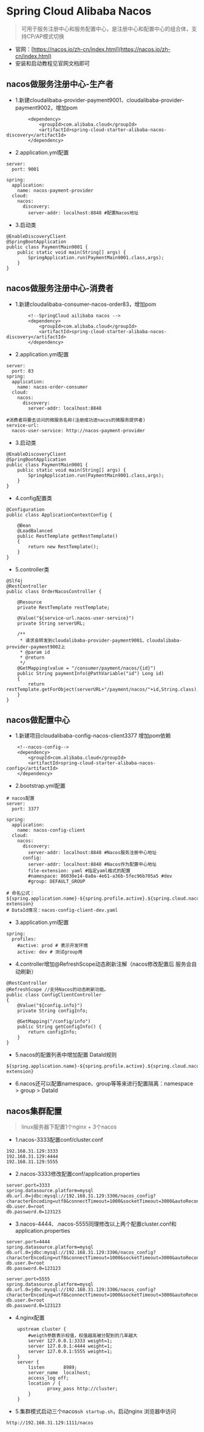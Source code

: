 # Spring Cloud Alibaba Nacos
> 可用于服务注册中心和服务配置中心，是注册中心和配置中心的组合体，支持CP/AP模式切换
* 官网：[https://nacos.io/zh-cn/index.html](https://nacos.io/zh-cn/index.html)  
* 安装和启动教程见官网文档即可

## nacos做服务注册中心-生产者
* 1.新建cloudalibaba-provider-payment9001、cloudalibaba-provider-payment9002，增加pom
```
        <dependency>
            <groupId>com.alibaba.cloud</groupId>
            <artifactId>spring-cloud-starter-alibaba-nacos-discovery</artifactId>
        </dependency>
```
* 2.application.yml配置
```
server:
  port: 9001

spring:
  application:
    name: nacos-payment-provider
  cloud:
    nacos:
      discovery:
        server-addr: localhost:8848 #配置Nacos地址
```

* 3.启动类
```
@EnableDiscoveryClient
@SpringBootApplication
public class PaymentMain9001 {
    public static void main(String[] args) {
        SpringApplication.run(PaymentMain9001.class,args);
    }
}
```

## nacos做服务注册中心-消费者
* 1.新建cloudalibaba-consumer-nacos-order83，增加pom
```
        <!--SpringCloud ailibaba nacos -->
        <dependency>
            <groupId>com.alibaba.cloud</groupId>
            <artifactId>spring-cloud-starter-alibaba-nacos-discovery</artifactId>
        </dependency>
```
* 2.application.yml配置
```
server:
  port: 83
spring:
  application:
    name: nacos-order-consumer
  cloud:
    nacos:
      discovery:
        server-addr: localhost:8848

#消费者将要去访问的微服务名称(注册成功进nacos的微服务提供者)
service-url:
  nacos-user-service: http://nacos-payment-provider
```

* 3.启动类
```
@EnableDiscoveryClient
@SpringBootApplication
public class PaymentMain9001 {
    public static void main(String[] args) {
        SpringApplication.run(PaymentMain9001.class,args);
    }
}
```

* 4.config配置类
```
@Configuration
public class ApplicationContextConfig {

    @Bean
    @LoadBalanced
    public RestTemplate getRestTemplate()
    {
        return new RestTemplate();
    }
}
```

* 5.controller类
```
@Slf4j
@RestController
public class OrderNacosController {

    @Resource
    private RestTemplate restTemplate;

    @Value("${service-url.nacos-user-service}")
    private String serverURL;

    /**
     * 请求会转发到cloudalibaba-provider-payment9001、cloudalibaba-provider-payment9002上
     * @param id
     * @return
     */
    @GetMapping(value = "/consumer/payment/nacos/{id}")
    public String paymentInfo(@PathVariable("id") Long id)
    {
        return restTemplate.getForObject(serverURL+"/payment/nacos/"+id,String.class);
    }
}
```

## nacos做配置中心
* 1.新建项目cloudalibaba-config-nacos-client3377  增加pom依赖
```
    <!--nacos-config-->
    <dependency>
        <groupId>com.alibaba.cloud</groupId>
        <artifactId>spring-cloud-starter-alibaba-nacos-config</artifactId>
    </dependency>
```

* 2.bootstrap.yml配置
```
# nacos配置
server:
  port: 3377

spring:
  application:
    name: nacos-config-client
  cloud:
    nacos:
      discovery:
        server-addr: localhost:8848 #Nacos服务注册中心地址
      config:
        server-addr: localhost:8848 #Nacos作为配置中心地址
        file-extension: yaml #指定yaml格式的配置
        #namespace: 86030e14-8a0a-4e61-a36b-5fec96b705a5 #dev
        #group: DEFAULT_GROUP

# 命名公式：${spring.application.name}-${spring.profile.active}.${spring.cloud.nacos.config.file-extension}
# DataId情况：nacos-config-client-dev.yaml
```
* 3.application.yml配置
```
spring:
  profiles:
    #active: prod # 表示开发环境
    active: dev # 测试group用
```

* 4.controller增加@RefreshScope动态刷新注解（nacos修改配置后 服务会自动刷新）
```
@RestController
@RefreshScope //支持Nacos的动态刷新功能。
public class ConfigClientController
{
    @Value("${config.info}")
    private String configInfo;

    @GetMapping("/config/info")
    public String getConfigInfo() {
        return configInfo;
    }
}
```

* 5.nacos的配置列表中增加配置  DataId规则
```
${spring.application.name}-${spring.profile.active}.${spring.cloud.nacos.config.file-extension}
```

* 6.nacos还可以配置namespace、group等等来进行配置隔离：namespace > group > DataId

## nacos集群配置
> linux服务器下配置1个nginx + 3个nacos
* 1.nacos-3333配置conf/cluster.conf
```
192.168.31.129:3333
192.168.31.129:4444
192.168.31.129:5555
```

* 2.nacos-3333修改配置conf/application.properties
```
server.port=3333
spring.datasource.platform=mysql
db.url.0=jdbc:mysql://192.168.31.129:3306/nacos_config?characterEncoding=utf8&connectTimeout=1000&socketTimeout=3000&autoReconnect=true&useUnicode=true&useSSL=false&serverTimezone=UTC
db.user.0=root
db.password.0=123123
```

* 3.nacos-4444、.nacos-5555同理修改以上两个配置cluster.conf和application.properties
```
server.port=4444
spring.datasource.platform=mysql
db.url.0=jdbc:mysql://192.168.31.129:3306/nacos_config?characterEncoding=utf8&connectTimeout=1000&socketTimeout=3000&autoReconnect=true&useUnicode=true&useSSL=false&serverTimezone=UTC
db.user.0=root
db.password.0=123123

server.port=5555
spring.datasource.platform=mysql
db.url.0=jdbc:mysql://192.168.31.129:3306/nacos_config?characterEncoding=utf8&connectTimeout=1000&socketTimeout=3000&autoReconnect=true&useUnicode=true&useSSL=false&serverTimezone=UTC
db.user.0=root
db.password.0=123123
```

* 4.nginx配置
```
    upstream cluster {
        #weigth参数表示权值，权值越高被分配到的几率越大
        server 127.0.0.1:3333 weight=1;
        server 127.0.0.1:4444 weight=1;
		server 127.0.0.1:5555 weight=1;
    }
    server {
        listen       8989;
        server_name  localhost;
        access_log off;              
        location / {         
               proxy_pass http://cluster;
        }
    }
```

* 5.集群模式启动三个nacos`sh startup.sh`，启动nginx 浏览器中访问
```
http://192.168.31.129:1111/nacos
```